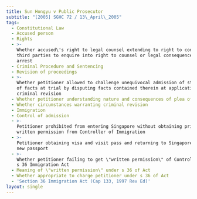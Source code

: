 ```yaml
---
title: Sun Hongyu v Public Prosecutor
subtitle: "[2005] SGHC 72 / 13\_April\_2005"
tags:
  - Constitutional Law
  - Accused person
  - Rights
  - >-
    Whether accused\'s right to legal counsel extending to right to contact
    third parties to enquire into right to counsel or legal consequences of
    arrest
  - Criminal Procedure and Sentencing
  - Revision of proceedings
  - >-
    Whether petitioner allowed to challenge unequivocal admission of statement
    of facts at trial by disputing facts contained therein at application for
    criminal revision
  - Whether petitioner understanding nature and consequences of plea of guilt
  - Whether circumstances warranting criminal revision
  - Immigration
  - Control of admission
  - >-
    Petitioner prohibited from entering Singapore without obtaining prior
    written permission from Controller of Immigration
  - >-
    Petitioner obtaining visa and visit pass and returning to Singapore using
    new passport
  - >-
    Whether petitioner failing to get \"written permission\" of Controller under
    s 36 Immigration Act
  - Meaning of \"written permission\" under s 36 of Act
  - Whether appropriate to charge petitioner under s 36 of Act
  - 'Section 36 Immigration Act (Cap 133, 1997 Rev Ed)'
layout: single
---
```



